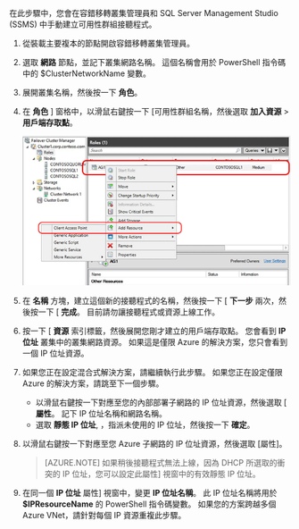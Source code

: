 在此步驟中，您會在容錯移轉叢集管理員和 SQL Server Management Studio (SSMS) 中手動建立可用性群組接聽程式。

1. 從裝載主要複本的節點開啟容錯移轉叢集管理員。

1. 選取 **網路** 節點，並記下叢集網路名稱。 這個名稱會用於 PowerShell 指令碼中的 $ClusterNetworkName 變數。

1. 展開叢集名稱，然後按一下 **角色**。

1. 在 **角色** ] 窗格中，以滑鼠右鍵按一下 [可用性群組名稱，然後選取 **加入資源** > **用戶端存取點**。

    ![加入可用性群組的用戶端存取點](./media/virtual-machines-sql-server-configure-alwayson-availability-group-listener/IC678769.gif)

1. 在 **名稱** 方塊，建立這個新的接聽程式的名稱，然後按一下 [ **下一步** 兩次，然後按一下 [ **完成**。 目前請勿讓接聽程式或資源上線工作。

1. 按一下 [ **資源** 索引標籤，然後展開您剛才建立的用戶端存取點。 您會看到 **IP 位址** 叢集中的叢集網路資源。 如果這是僅限 Azure 的解決方案，您只會看到一個 IP 位址資源。

1. 如果您正在設定混合式解決方案，請繼續執行此步驟。 如果您正在設定僅限 Azure 的解決方案，請跳至下一個步驟。 
     - 以滑鼠右鍵按一下對應至您的內部部署子網路的 IP 位址資源，然後選取 [ **屬性**。 記下 IP 位址名稱和網路名稱。
     - 選取 **靜態 IP 位址**, ，指派未使用的 IP 位址，然後按一下 **確定**。

1. 以滑鼠右鍵按一下對應至您 Azure 子網路的 IP 位址資源，然後選取 [屬性]。
    >[AZURE.NOTE] 如果稍後接聽程式無法上線，因為 DHCP 所選取的衝突的 IP 位址，您可以設定此屬性] 視窗中的有效靜態 IP 位址。

1. 在同一個 **IP 位址** 屬性] 視窗中，變更 **IP 位址名稱**。 此 IP 位址名稱將用於 **$IPResourceName** 的 PowerShell 指令碼變數。 如果您的方案跨越多個 Azure VNet，請針對每個 IP 資源重複此步驟。

